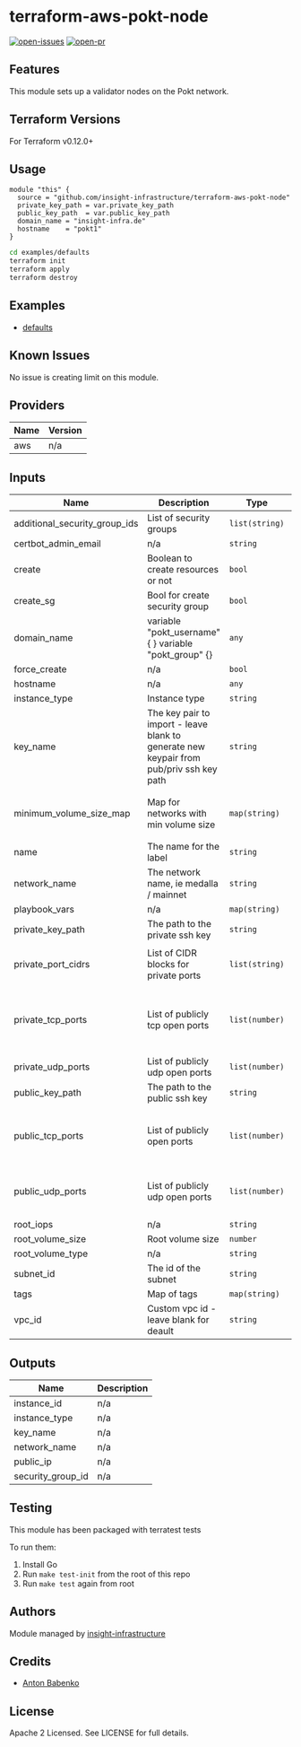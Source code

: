 # terraform-aws-pokt-node

[![open-issues](https://img.shields.io/github/issues-raw/insight-infrastructure/terraform-aws-pokt-node?style=for-the-badge)](https://github.com/insight-infrastructure/terraform-aws-pokt-node/issues)
[![open-pr](https://img.shields.io/github/issues-pr-raw/insight-infrastructure/terraform-aws-pokt-node?style=for-the-badge)](https://github.com/insight-infrastructure/terraform-aws-pokt-node/pulls)


## Features

This module sets up a validator nodes on the Pokt network. 

## Terraform Versions

For Terraform v0.12.0+

## Usage

```hcl
module "this" {
  source = "github.com/insight-infrastructure/terraform-aws-pokt-node"
  private_key_path = var.private_key_path
  public_key_path  = var.public_key_path
  domain_name = "insight-infra.de"
  hostname    = "pokt1"
}
```

```bash
cd examples/defaults
terraform init 
terraform apply
terraform destroy  
```

## Examples

- [defaults](https://github.com/insight-infrastructure/terraform-aws-pokt-node/tree/master/examples/defaults)

## Known  Issues
No issue is creating limit on this module.

<!-- BEGINNING OF PRE-COMMIT-TERRAFORM DOCS HOOK -->
## Providers

| Name | Version |
|------|---------|
| aws | n/a |

## Inputs

| Name | Description | Type | Default | Required |
|------|-------------|------|---------|:-----:|
| additional\_security\_group\_ids | List of security groups | `list(string)` | `[]` | no |
| certbot\_admin\_email | n/a | `string` | `""` | no |
| create | Boolean to create resources or not | `bool` | `true` | no |
| create\_sg | Bool for create security group | `bool` | `true` | no |
| domain\_name | variable "pokt\_username" {  } variable "pokt\_group" {} | `any` | n/a | yes |
| force\_create | n/a | `bool` | `true` | no |
| hostname | n/a | `any` | n/a | yes |
| instance\_type | Instance type | `string` | `"t3.small"` | no |
| key\_name | The key pair to import - leave blank to generate new keypair from pub/priv ssh key path | `string` | `""` | no |
| minimum\_volume\_size\_map | Map for networks with min volume size | `map(string)` | <pre>{<br>  "mainnet": 10,<br>  "testnet": 10<br>}</pre> | no |
| name | The name for the label | `string` | `"prep"` | no |
| network\_name | The network name, ie medalla / mainnet | `string` | n/a | yes |
| playbook\_vars | n/a | `map(string)` | `{}` | no |
| private\_key\_path | The path to the private ssh key | `string` | n/a | yes |
| private\_port\_cidrs | List of CIDR blocks for private ports | `list(string)` | <pre>[<br>  "172.31.0.0/16"<br>]</pre> | no |
| private\_tcp\_ports | List of publicly tcp open ports | `list(number)` | <pre>[<br>  9100,<br>  9113,<br>  9115,<br>  8080<br>]</pre> | no |
| private\_udp\_ports | List of publicly udp open ports | `list(number)` | `[]` | no |
| public\_key\_path | The path to the public ssh key | `string` | n/a | yes |
| public\_tcp\_ports | List of publicly open ports | `list(number)` | <pre>[<br>  22,<br>  7100,<br>  9000<br>]</pre> | no |
| public\_udp\_ports | List of publicly udp open ports | `list(number)` | <pre>[<br>  7100,<br>  9000<br>]</pre> | no |
| root\_iops | n/a | `string` | n/a | yes |
| root\_volume\_size | Root volume size | `number` | `8` | no |
| root\_volume\_type | n/a | `string` | `"gp2"` | no |
| subnet\_id | The id of the subnet | `string` | `""` | no |
| tags | Map of tags | `map(string)` | `{}` | no |
| vpc\_id | Custom vpc id - leave blank for deault | `string` | `""` | no |

## Outputs

| Name | Description |
|------|-------------|
| instance\_id | n/a |
| instance\_type | n/a |
| key\_name | n/a |
| network\_name | n/a |
| public\_ip | n/a |
| security\_group\_id | n/a |

<!-- END OF PRE-COMMIT-TERRAFORM DOCS HOOK -->

## Testing
This module has been packaged with terratest tests

To run them:

1. Install Go
2. Run `make test-init` from the root of this repo
3. Run `make test` again from root

## Authors

Module managed by [insight-infrastructure](https://github.com/insight-infrastructure)

## Credits

- [Anton Babenko](https://github.com/antonbabenko)

## License

Apache 2 Licensed. See LICENSE for full details.